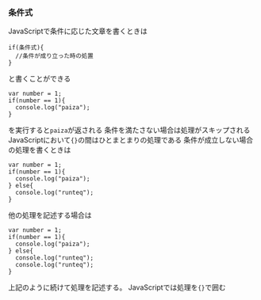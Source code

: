 ### 条件式
JavaScriptで条件に応じた文章を書くときは
```
if(条件式){
  //条件が成り立った時の処置
}
```
と書くことができる
```
var number = 1;
if(number == 1){
  console.log("paiza");
}
```
を実行すると`paiza`が返される
条件を満たさない場合は処理がスキップされる
JavaScriptにおいて`{}`の間はひとまとまりの処理である
条件が成立しない場合の処理を書くときは
```
var number = 1;
if(number == 1){
  console.log("paiza");
} else{
  console.log("runteq");
}
```
他の処理を記述する場合は
```
var number = 1;
if(number == 1){
  console.log("paiza");
} else{
  console.log("runteq");
  console.log("runteq");
}
```
上記のように続けて処理を記述する。
JavaScriptでは処理を`{}`で囲む
